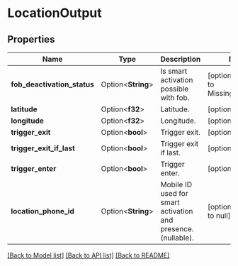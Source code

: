 # LocationOutput

## Properties

Name | Type | Description | Notes
------------ | ------------- | ------------- | -------------
**fob_deactivation_status** | Option<**String**> | Is smart activation possible with fob. | [optional][default to MissingPeriodFob]
**latitude** | Option<**f32**> | Latitude. | [optional]
**longitude** | Option<**f32**> | Longitude. | [optional]
**trigger_exit** | Option<**bool**> | Trigger exit. | [optional]
**trigger_exit_if_last** | Option<**bool**> | Trigger exit if last. | [optional]
**trigger_enter** | Option<**bool**> | Trigger enter. | [optional]
**location_phone_id** | Option<**String**> | Mobile ID used for smart activation and presence. (nullable). | [optional][default to null]

[[Back to Model list]](../README.md#documentation-for-models) [[Back to API list]](../README.md#documentation-for-api-endpoints) [[Back to README]](../README.md)


